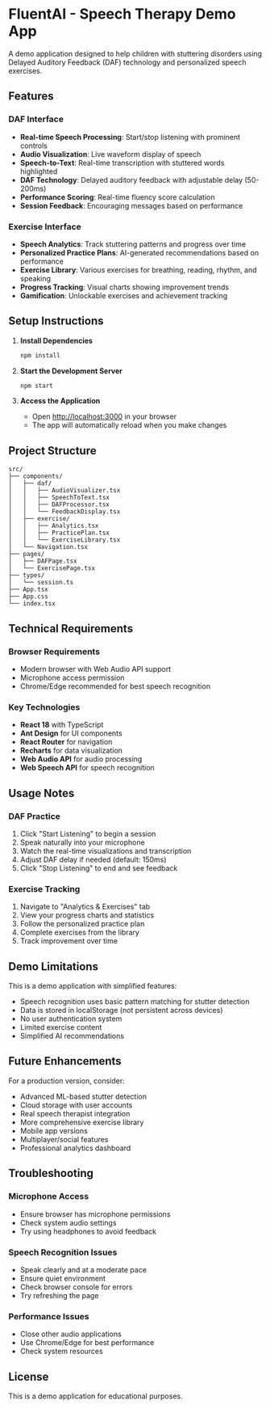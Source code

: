 # FluentAI - Speech Therapy Demo App

A demo application designed to help children with stuttering disorders using Delayed Auditory Feedback (DAF) technology and personalized speech exercises.

## Features

### DAF Interface

-   **Real-time Speech Processing**: Start/stop listening with prominent controls
-   **Audio Visualization**: Live waveform display of speech
-   **Speech-to-Text**: Real-time transcription with stuttered words highlighted
-   **DAF Technology**: Delayed auditory feedback with adjustable delay (50-200ms)
-   **Performance Scoring**: Real-time fluency score calculation
-   **Session Feedback**: Encouraging messages based on performance

### Exercise Interface

-   **Speech Analytics**: Track stuttering patterns and progress over time
-   **Personalized Practice Plans**: AI-generated recommendations based on performance
-   **Exercise Library**: Various exercises for breathing, reading, rhythm, and speaking
-   **Progress Tracking**: Visual charts showing improvement trends
-   **Gamification**: Unlockable exercises and achievement tracking

## Setup Instructions

1. **Install Dependencies**

    ```bash
    npm install
    ```

2. **Start the Development Server**

    ```bash
    npm start
    ```

3. **Access the Application**
    - Open [http://localhost:3000](http://localhost:3000) in your browser
    - The app will automatically reload when you make changes

## Project Structure

```
src/
├── components/
│   ├── daf/
│   │   ├── AudioVisualizer.tsx
│   │   ├── SpeechToText.tsx
│   │   ├── DAFProcessor.tsx
│   │   └── FeedbackDisplay.tsx
│   ├── exercise/
│   │   ├── Analytics.tsx
│   │   ├── PracticePlan.tsx
│   │   └── ExerciseLibrary.tsx
│   └── Navigation.tsx
├── pages/
│   ├── DAFPage.tsx
│   └── ExercisePage.tsx
├── types/
│   └── session.ts
├── App.tsx
├── App.css
└── index.tsx
```

## Technical Requirements

### Browser Requirements

-   Modern browser with Web Audio API support
-   Microphone access permission
-   Chrome/Edge recommended for best speech recognition

### Key Technologies

-   **React 18** with TypeScript
-   **Ant Design** for UI components
-   **React Router** for navigation
-   **Recharts** for data visualization
-   **Web Audio API** for audio processing
-   **Web Speech API** for speech recognition

## Usage Notes

### DAF Practice

1. Click "Start Listening" to begin a session
2. Speak naturally into your microphone
3. Watch the real-time visualizations and transcription
4. Adjust DAF delay if needed (default: 150ms)
5. Click "Stop Listening" to end and see feedback

### Exercise Tracking

1. Navigate to "Analytics & Exercises" tab
2. View your progress charts and statistics
3. Follow the personalized practice plan
4. Complete exercises from the library
5. Track improvement over time

## Demo Limitations

This is a demo application with simplified features:

-   Speech recognition uses basic pattern matching for stutter detection
-   Data is stored in localStorage (not persistent across devices)
-   No user authentication system
-   Limited exercise content
-   Simplified AI recommendations

## Future Enhancements

For a production version, consider:

-   Advanced ML-based stutter detection
-   Cloud storage with user accounts
-   Real speech therapist integration
-   More comprehensive exercise library
-   Mobile app versions
-   Multiplayer/social features
-   Professional analytics dashboard

## Troubleshooting

### Microphone Access

-   Ensure browser has microphone permissions
-   Check system audio settings
-   Try using headphones to avoid feedback

### Speech Recognition Issues

-   Speak clearly and at a moderate pace
-   Ensure quiet environment
-   Check browser console for errors
-   Try refreshing the page

### Performance Issues

-   Close other audio applications
-   Use Chrome/Edge for best performance
-   Check system resources

## License

This is a demo application for educational purposes.
